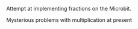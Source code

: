 Attempt at implementing fractions on the Microbit.

Mysterious problems with multiplication at present